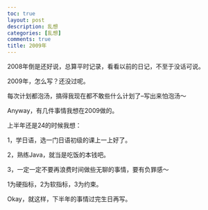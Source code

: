 ```yaml
---
toc: true
layout: post
description: 乱想
categories: [乱想]
comments: true
title: 2009年
---
```


2008年倒是还好说，总算平时记录，看看以前的日记，不至于没话可说。

 

2009年，怎么写？还没过呢。

 

每次计划都泡汤，搞得我现在都不敢些什么计划了–写出来怕泡汤～

 

Anyway，有几件事情我想在2009做的。

 

上半年还是24的时候我想：

 

1，学日语，选一门日语初级的课上一上好了。

2，熟练Java，就当是吃饭的本钱吧。

3，一定一定不要再浪费时间做些无聊的事情，要有负罪感～

1为硬指标，2为软指标，3为约束。

 

Okay，就这样，下半年的事情过完生日再写。